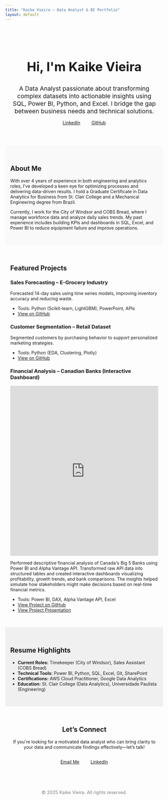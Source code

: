 ```yaml
---
title: "Kaike Vieira – Data Analyst & BI Portfolio"
layout: default
---
```


<!-- Hero Section -->
<section style="padding: 3rem 1rem; text-align: center;">
  <h1 style="font-size: 2.5rem; font-weight: bold;">Hi, I'm Kaike Vieira</h1>
  <p style="font-size: 1.2rem; max-width: 800px; margin: auto;">A Data Analyst passionate about transforming complex datasets into actionable insights using SQL, Power BI, Python, and Excel. I bridge the gap between business needs and technical solutions.</p>
  <a href="https://www.linkedin.com/in/kaikevieira/" style="margin: 1rem; display: inline-block;">LinkedIn</a>
  <a href="https://github.com/kaikesvieira" style="margin: 1rem; display: inline-block;">GitHub</a>
</section>

<!-- About Section -->
<section style="padding: 2rem 1rem; background-color: #f9f9f9;">
  <h2>About Me</h2>
  <p>
    With over 4 years of experience in both engineering and analytics roles, I’ve developed a keen eye for optimizing processes and delivering data-driven results.
    I hold a Graduate Certificate in Data Analytics for Business from St. Clair College and a Mechanical Engineering degree from Brazil.
  </p>
  <p>
    Currently, I work for the City of Windsor and COBS Bread, where I manage workforce data and analyze daily sales trends. My past experience includes building KPIs and dashboards in SQL, Excel, and Power BI to reduce equipment failure and improve operations.
  </p>
</section>

<!-- Portfolio Section -->
<section style="padding: 2rem 1rem;">
  <h2>Featured Projects</h2>

  <div>
    <h3>Sales Forecasting – E-Grocery Industry</h3>
    <p>Forecasted 14-day sales using time series models, improving inventory accuracy and reducing waste.</p>
    <ul>
      <li>Tools: Python (Scikit-learn, LightGBM), PowerPoint, APIs</li>
      <li><a href="https://github.com/kaikesvieira/kaikevieira-data-portfolio/tree/main/sales-forecasting-egrocery">View on GitHub</a></li>
    </ul>
  </div>

  <div>
    <h3>Customer Segmentation – Retail Dataset</h3>
    <p>Segmented customers by purchasing behavior to support personalized marketing strategies.</p>
    <ul>
      <li>Tools: Python (EDA, Clustering, Plotly)</li>
      <li><a href="https://github.com/kaikesvieira/kaikevieira-data-portfolio/tree/main/marketing2-customer-segmentation">View on GitHub</a></li>
    </ul>
  </div>

  <div>
  <h3>Financial Analysis – Canadian Banks (Interactive Dashboard)</h3>
  <iframe title="Financial Analytics Project" width="100%" height="541.25" 
          src="https://app.powerbi.com/reportEmbed?reportId=1f7f554e-734f-4f01-898e-8d3557a33728&autoAuth=true&ctid=c986676f-9b39-4d08-b4f8-a668e0e8c6a5" 
          frameborder="0" allowFullScreen="true"></iframe>
  <p>
    Performed descriptive financial analysis of Canada's Big 5 Banks using Power BI and Alpha Vantage API. 
    Transformed raw API data into structured tables and created interactive dashboards visualizing profitability, growth trends, and bank comparisons. 
    The insights helped simulate how stakeholders might make decisions based on real-time financial metrics.
  </p>
  <ul>
    <li>Tools: Power BI, DAX, Alpha Vantage API, Excel</li>
    <li><a href="https://github.com/kaikesvieira/kaikevieira-data-portfolio/tree/main/financial-powerbi-big5-analysis">View Project on GitHub</a></li>
    <li><a href="https://github.com/kaikesvieira/kaikevieira-data-portfolio/blob/main/financial-powerbi-big5-analysis/Big5CanadianBanks_Presentation.pptx">View Project Presentation</a></li>
  </ul>
</div>
</section>

<!-- Resume Section -->
<section style="padding: 2rem 1rem; background-color: #f0f0f0;">
  <h2>Resume Highlights</h2>
  <ul>
    <li><strong>Current Roles:</strong> Timekeeper (City of Windsor), Sales Assistant (COBS Bread)</li>
    <li><strong>Technical Tools:</strong> Power BI, Python, SQL, Excel, Git, SharePoint</li>
    <li><strong>Certifications:</strong> AWS Cloud Practitioner, Google Data Analytics</li>
    <li><strong>Education:</strong> St. Clair College (Data Analytics), Universidade Paulista (Engineering)</li>
  </ul>
</section>

<!-- Call to Action -->
<section style="padding: 2rem 1rem; text-align: center;">
  <h2>Let’s Connect</h2>
  <p>If you're looking for a motivated data analyst who can bring clarity to your data and communicate findings effectively—let’s talk!</p>
  <a href="mailto:vieirakaike@icloud.com" style="display: inline-block; margin: 1rem;">Email Me</a>
  <a href="https://www.linkedin.com/in/kaikevieira/" style="display: inline-block; margin: 1rem;">LinkedIn</a>
</section>

<!-- Footer -->
<footer style="text-align: center; padding: 2rem; font-size: 0.9rem; color: gray;">
  © 2025 Kaike Vieira. All rights reserved.
</footer>

